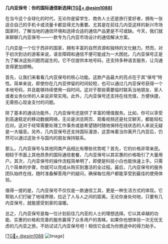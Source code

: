 **几内亚保号：你的国际通信新选择[[TG💪+ @esim1088](https://t.me/s/esim1088)]**

在当今这个全球化的时代，无论你是留学生、商务人士还是旅行爱好者，拥有一张适合自己的手机卡或流量卡都显得尤为重要。尤其是在前往几内亚这样的新兴市场国家时，了解当地的通信环境和选择合适的通信产品更是不可或缺。今天，我们就来聊聊几内亚保号——一款专为几内亚市场设计的通信解决方案。

几内亚是一个位于西非的国家，拥有丰富的自然资源和独特的文化魅力。然而，对于初次到访的游客来说，语言障碍和通信不便可能成为一大困扰。几内亚保号正是为了解决这些问题而诞生的。它不仅提供本地号码，还支持多种语言服务，让沟通变得更加顺畅。

首先，让我们来看看几内亚保号的核心功能。这款产品最大的亮点在于其“保号”特性。简单来说，即使你在几内亚停留的时间较短，也可以通过几内亚保号获得一个本地号码，并且能够持续使用一段时间。这对于那些需要临时联系当地朋友、家人或者业务伙伴的人来说非常实用。此外，几内亚保号还支持在线充值，方便快捷，无需担心现金支付的问题。

除了基本的通话功能外，几内亚保号还提供了丰富的增值服务。比如，你可以享受到高速稳定的移动数据网络，无论是浏览网页、观看视频还是社交聊天，都能轻松应对。这对于经常需要处理工作事务或是希望随时随地保持在线状态的人来说无疑是一大福音。另外，几内亚保号还支持国际漫游，这意味着当你离开几内亚后，仍然可以通过这张卡与国内的朋友保持联系。

那么，几内亚保号与其他同类产品相比有哪些优势呢？首先，它的价格非常亲民。相较于市面上其他昂贵的国际通信套餐，几内亚保号以其实惠的价格吸引了大量用户。其次，几内亚保号的操作流程简单明了，即便是科技小白也能快速上手。只需几个简单的步骤，你就可以完成从购买到激活的全过程。最后，几内亚保号的服务团队始终在线，随时准备解答用户的疑问，确保每位用户都能享受到最佳的使用体验。

值得一提的是，几内亚保号不仅仅是一款通信工具，更是一种生活方式的体现。它帮助人们打破了地域界限，拉近了人与人之间的距离。无论你身处何地，只要有几内亚保号，就能感受到家的温暖。

总之，几内亚保号是每一位计划前往几内亚的人士的理想选择。它以其卓越的功能、实惠的价格和完善的服务赢得了众多用户的青睐。如果你也想体验一次无忧无虑的几内亚之旅，不妨试试几内亚保号吧！相信它会成为你旅途中的得力助手。

[[TG💪+ @esim1088](https://t.me/s/esim1088) ![Image](https://i.postimg.cc/4NQfJmqS/Snipaste-2025-05-13-00-14-12.png)]